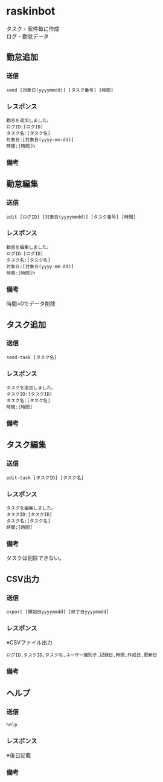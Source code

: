 # raskinbot    

タスク - 案件毎に作成  
ログ - 勤怠データ

## 勤怠追加

### 送信

```
send [対象日(yyyymmdd)] [タスク番号] [時間]
```

### レスポンス

```
勤怠を追加しました。  
ログID:[ログID]
タスク名:[タスク名]
対象日:[対象日(yyyy-mm-dd)]
時間:[時間]h
```

### 備考

## 勤怠編集

### 送信

```
edit [ログID] [対象日(yyyymmdd)] [タスク番号] [時間]
```

### レスポンス

```
勤怠を編集しました。
ログID:[ログID]
タスク名:[タスク名]
対象日:[対象日(yyyy-mm-dd)]
時間:[時間]h
```

### 備考

時間=0でデータ削除

## タスク追加

### 送信

```
send-task [タスク名]
```

### レスポンス

```
タスクを追加しました。
タスクID:[タスクID]
タスク名:[タスク名]
時間:[時間]
```

### 備考

## タスク編集

### 送信

```
edit-task [タスクID] [タスク名]
```

### レスポンス

```
タスクを編集しました。
タスクID:[タスクID]
タスク名:[タスク名]
時間:[時間]
```

### 備考

タスクは削除できない。

## CSV出力

### 送信

```
export [開始日yyyymmdd] [終了日yyyymmdd]
```

### レスポンス

※CSVファイル出力
```
ログID,タスクID,タスク名,ユーザー識別子,記録日,時間,作成日,更新日
```

### 備考

## ヘルプ

### 送信

```
help
```

### レスポンス

※後日記載

### 備考


